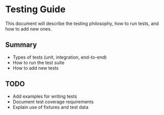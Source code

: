 # Testing Guide

This document will describe the testing philosophy, how to run tests, and how to add new ones.

## Summary
- Types of tests (unit, integration, end-to-end)
- How to run the test suite
- How to add new tests

## TODO
- Add examples for writing tests
- Document test coverage requirements
- Explain use of fixtures and test data 